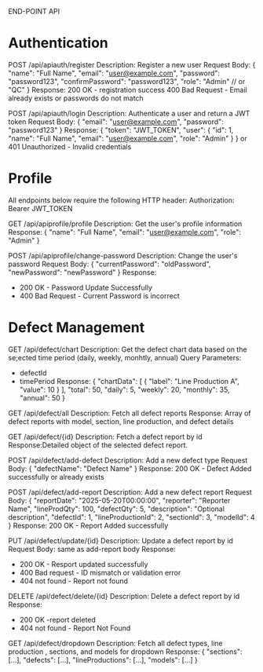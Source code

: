 END-POINT API


# Authentication
POST /api/apiauth/register
Description: Register a new user
Request Body: 
{
  "name": "Full Name",
  "email": "user@example.com",
  "password": "password123",
  "confirmPassword": "password123",
  "role": "Admin" // or "QC"
}
Response: 
200 OK - registration success
400 Bad Request - Email already exists or passwords do not match


POST /api/apiauth/login
Description: Authenticate a user and return a JWT token
Request Body:
{
  "email": "user@example.com",
  "password": "password123"
}
Response: 
{
  "token": "JWT_TOKEN",
  "user": {
    "id": 1,
    "name": "Full Name",
    "email": "user@example.com",
    "role": "Admin"
  }
}
or 401 Unauthorized - Invalid credentials

# Profile 
All endpoints below require the following HTTP header:
Authorization: Bearer JWT_TOKEN

GET /api/apiprofile/profile
Description: Get the user's profile information
Response:
{
  "name": "Full Name",
  "email": "user@example.com",
  "role": "Admin"
}

POST /api/apiprofile/change-password
Description: Change the user's password
Request Body:
{
  "currentPassword": "oldPassword",
  "newPassword": "newPassword"
}
Response:
- 200 OK - Password Update Successfully
- 400 Bad Request - Current Password is incorrect

# Defect Management
GET /api/defect/chart
Description: Get the defect chart data based on the se;ected time period (daily, weekly, monhtly, annual)
Query Parameters:
- defectId 
- timePeriod
Response:
{
  "chartData": [
    {
      "label": "Line Production A",
      "value": 10
    }
  ],
  "total": 50,
  "daily": 5,
  "weekly": 20,
  "monthly": 35,
  "annual": 50
}

GET /api/defect/all
Description: Fetch all defect reports
Response: Array of defect reports with model, section, line production, and defect details

GET /api/defect/{id}
Description: Fetch a defect report by id
Response:Detailed object of the selected defect report.

POST /api/defect/add-defect
Description: Add a new defect type
Request Body:
{
  "defectName": "Defect Name"
}
Response: 
200 OK - Defect Added successfully or already exists

POST /api/defect/add-report
Description: Add a new defect report
Request Body:
{
  "reportDate": "2025-05-20T00:00:00",
  "reporter": "Reporter Name",
  "lineProdQty": 100,
  "defectQty": 5,
  "description": "Optional description",
  "defectId": 1,
  "lineProductionId": 2,
  "sectionId": 3,
  "modelId": 4
}
Response:
200 OK - Report Added successfully

PUT /api/defect/update/{id}
Description: Update a defect report by id
Request Body: same as add-report body
Response:
- 200 OK - Resport updated successfully
- 400 Bad request - ID mismatch or validation error
- 404 not found - Report not found

DELETE /api/defect/delete/{id}
Description: Delete a defect report by id
Response:
- 200 OK -report deleted
- 404 not found - Report Not Found

GET /api/defect/dropdown
Description: Fetch all defect types, line production , sections, and models for dropdown
Response:
{
  "sections": [...],
  "defects": [...],
  "lineProductions": [...],
  "models": [...]
}
